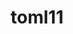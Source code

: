 ---
title: "toml11"
layout: cache
categories: [package, develop]
meta: {"versions": ["4.0.2", "4.3.0"], "compilers": ["cce@=15.0.1", "cce@=18.0.0", "gcc@=10.3.0", "gcc@=11.1.0", "gcc@=11.4.0", "gcc@=9.4.0", "oneapi@=2024.2.1"], "oss": ["rhel8", "sle_hpc15", "ubuntu20.04", "ubuntu22.04"], "platforms": ["linux"], "targets": ["neoverse_v1", "neoverse_v2", "ppc64le", "x86_64_v3", "x86_64_v4", "zen4"], "stacks": ["data-vis-sdk", "e4s", "e4s-cray-rhel", "e4s-cray-sles", "e4s-neoverse-v2", "e4s-neoverse_v1", "e4s-oneapi", "e4s-power", "e4s-rocm-external", "root"], "num_specs": 48, "num_specs_by_stack": {"root": 48, "e4s-cray-rhel": 3, "e4s-cray-sles": 2, "e4s-power": 5, "data-vis-sdk": 8, "e4s-neoverse_v1": 2, "e4s-neoverse-v2": 7, "e4s": 7, "e4s-rocm-external": 7, "e4s-oneapi": 14}}
spec_details: [{"hash": "pfmtlyspmp3kfpb4fudv7dn4g5uxt4lz", "compiler": "cce@=18.0.0", "versions": ["4.3.0"], "os": "rhel8", "platform": "linux", "target": "x86_64_v3", "variants": ["build_system=cmake", "build_type=Release", "cxx_std=17", "generator=make", "~ipo"], "stacks": ["root", "e4s-cray-rhel"], "size": "-", "tarball": "https://binaries.spack.io/develop/build_cache/linux-rhel8-x86_64_v3/cce-18.0.0/toml11-4.3.0/linux-rhel8-x86_64_v3-cce-18.0.0-toml11-4.3.0-pfmtlyspmp3kfpb4fudv7dn4g5uxt4lz.spack"}, {"hash": "ybun4nreh4nhpr5rzu4h3axdvqyvoufj", "compiler": "cce@=15.0.1", "versions": ["4.0.2"], "os": "rhel8", "platform": "linux", "target": "zen4", "variants": ["build_system=cmake", "build_type=Release", "cxx_std=11", "generator=make", "~ipo"], "stacks": ["root", "e4s-cray-rhel"], "size": "-", "tarball": "https://binaries.spack.io/develop/build_cache/linux-rhel8-zen4/cce-15.0.1/toml11-4.0.2/linux-rhel8-zen4-cce-15.0.1-toml11-4.0.2-ybun4nreh4nhpr5rzu4h3axdvqyvoufj.spack"}, {"hash": "7a3zvhonqgnnqwvhf6mjhbedos6jb7vb", "compiler": "cce@=15.0.1", "versions": ["4.0.2"], "os": "rhel8", "platform": "linux", "target": "zen4", "variants": ["build_system=cmake", "build_type=Release", "cxx_std=11", "generator=make", "~ipo"], "stacks": ["root", "e4s-cray-rhel"], "size": "-", "tarball": "https://binaries.spack.io/develop/build_cache/linux-rhel8-zen4/cce-15.0.1/toml11-4.0.2/linux-rhel8-zen4-cce-15.0.1-toml11-4.0.2-7a3zvhonqgnnqwvhf6mjhbedos6jb7vb.spack"}, {"hash": "mj3nveqndqvepbke2sy2dyjsalocbfrk", "compiler": "gcc@=10.3.0", "versions": ["4.0.2"], "os": "sle_hpc15", "platform": "linux", "target": "x86_64_v4", "variants": ["build_system=cmake", "build_type=Release", "cxx_std=11", "generator=make", "~ipo"], "stacks": ["root", "e4s-cray-sles"], "size": "-", "tarball": "https://binaries.spack.io/develop/build_cache/linux-sle_hpc15-x86_64_v4/gcc-10.3.0/toml11-4.0.2/linux-sle_hpc15-x86_64_v4-gcc-10.3.0-toml11-4.0.2-mj3nveqndqvepbke2sy2dyjsalocbfrk.spack"}, {"hash": "37pl3pkf56tdaa4pu5vtwsy2nfaomryk", "compiler": "gcc@=10.3.0", "versions": ["4.0.2"], "os": "sle_hpc15", "platform": "linux", "target": "x86_64_v4", "variants": ["build_system=cmake", "build_type=Release", "cxx_std=11", "generator=make", "~ipo"], "stacks": ["root", "e4s-cray-sles"], "size": "-", "tarball": "https://binaries.spack.io/develop/build_cache/linux-sle_hpc15-x86_64_v4/gcc-10.3.0/toml11-4.0.2/linux-sle_hpc15-x86_64_v4-gcc-10.3.0-toml11-4.0.2-37pl3pkf56tdaa4pu5vtwsy2nfaomryk.spack"}, {"hash": "zke5l5x2gurjgfepfxbqcblznh5ti2qy", "compiler": "gcc@=9.4.0", "versions": ["4.0.2"], "os": "ubuntu20.04", "platform": "linux", "target": "ppc64le", "variants": ["build_system=cmake", "build_type=Release", "cxx_std=11", "generator=make", "~ipo"], "stacks": ["root", "e4s-power"], "size": "-", "tarball": "https://binaries.spack.io/develop/build_cache/linux-ubuntu20.04-ppc64le/gcc-9.4.0/toml11-4.0.2/linux-ubuntu20.04-ppc64le-gcc-9.4.0-toml11-4.0.2-zke5l5x2gurjgfepfxbqcblznh5ti2qy.spack"}, {"hash": "kctyczvnqvxra3gerjioio26pkgzzxbo", "compiler": "gcc@=9.4.0", "versions": ["4.0.2"], "os": "ubuntu20.04", "platform": "linux", "target": "ppc64le", "variants": ["build_system=cmake", "build_type=Release", "cxx_std=11", "generator=make", "~ipo"], "stacks": ["root", "e4s-power"], "size": "-", "tarball": "https://binaries.spack.io/develop/build_cache/linux-ubuntu20.04-ppc64le/gcc-9.4.0/toml11-4.0.2/linux-ubuntu20.04-ppc64le-gcc-9.4.0-toml11-4.0.2-kctyczvnqvxra3gerjioio26pkgzzxbo.spack"}, {"hash": "dj5jgswq3f643zo3xsejrwv3qyi3rj3i", "compiler": "gcc@=9.4.0", "versions": ["4.0.2"], "os": "ubuntu20.04", "platform": "linux", "target": "ppc64le", "variants": ["build_system=cmake", "build_type=Release", "cxx_std=11", "generator=make", "~ipo"], "stacks": ["root", "e4s-power"], "size": "-", "tarball": "https://binaries.spack.io/develop/build_cache/linux-ubuntu20.04-ppc64le/gcc-9.4.0/toml11-4.0.2/linux-ubuntu20.04-ppc64le-gcc-9.4.0-toml11-4.0.2-dj5jgswq3f643zo3xsejrwv3qyi3rj3i.spack"}, {"hash": "3spjtmyslqqi2b56qr5n4lcbjus6vda7", "compiler": "gcc@=9.4.0", "versions": ["4.0.2"], "os": "ubuntu20.04", "platform": "linux", "target": "ppc64le", "variants": ["build_system=cmake", "build_type=Release", "cxx_std=11", "generator=make", "~ipo"], "stacks": ["root", "e4s-power"], "size": "-", "tarball": "https://binaries.spack.io/develop/build_cache/linux-ubuntu20.04-ppc64le/gcc-9.4.0/toml11-4.0.2/linux-ubuntu20.04-ppc64le-gcc-9.4.0-toml11-4.0.2-3spjtmyslqqi2b56qr5n4lcbjus6vda7.spack"}, {"hash": "xspwaleqni5dfi352romfttar7e5ck26", "compiler": "gcc@=9.4.0", "versions": ["4.3.0"], "os": "ubuntu20.04", "platform": "linux", "target": "ppc64le", "variants": ["build_system=cmake", "build_type=Release", "cxx_std=17", "generator=make", "~ipo"], "stacks": ["root", "e4s-power"], "size": "-", "tarball": "https://binaries.spack.io/develop/build_cache/linux-ubuntu20.04-ppc64le/gcc-9.4.0/toml11-4.3.0/linux-ubuntu20.04-ppc64le-gcc-9.4.0-toml11-4.3.0-xspwaleqni5dfi352romfttar7e5ck26.spack"}, {"hash": "ig2rfiar3ip7k6jg6tkfzogivzspos5j", "compiler": "gcc@=11.1.0", "versions": ["4.0.2"], "os": "ubuntu20.04", "platform": "linux", "target": "x86_64_v3", "variants": ["build_system=cmake", "build_type=Release", "cxx_std=11", "generator=make", "~ipo"], "stacks": ["root", "data-vis-sdk"], "size": "-", "tarball": "https://binaries.spack.io/develop/build_cache/linux-ubuntu20.04-x86_64_v3/gcc-11.1.0/toml11-4.0.2/linux-ubuntu20.04-x86_64_v3-gcc-11.1.0-toml11-4.0.2-ig2rfiar3ip7k6jg6tkfzogivzspos5j.spack"}, {"hash": "62kxtovyom7oegwrwoe2dogb5i4ihl4j", "compiler": "gcc@=11.1.0", "versions": ["4.0.2"], "os": "ubuntu20.04", "platform": "linux", "target": "x86_64_v3", "variants": ["build_system=cmake", "build_type=Release", "cxx_std=11", "generator=make", "~ipo"], "stacks": ["root", "data-vis-sdk"], "size": "-", "tarball": "https://binaries.spack.io/develop/build_cache/linux-ubuntu20.04-x86_64_v3/gcc-11.1.0/toml11-4.0.2/linux-ubuntu20.04-x86_64_v3-gcc-11.1.0-toml11-4.0.2-62kxtovyom7oegwrwoe2dogb5i4ihl4j.spack"}, {"hash": "syx4mnzqbxjtwv7h6tv25m577lgrmmsi", "compiler": "gcc@=11.1.0", "versions": ["4.3.0"], "os": "ubuntu20.04", "platform": "linux", "target": "x86_64_v3", "variants": ["build_system=cmake", "build_type=Release", "cxx_std=17", "generator=make", "~ipo"], "stacks": ["root", "data-vis-sdk"], "size": "-", "tarball": "https://binaries.spack.io/develop/build_cache/linux-ubuntu20.04-x86_64_v3/gcc-11.1.0/toml11-4.3.0/linux-ubuntu20.04-x86_64_v3-gcc-11.1.0-toml11-4.3.0-syx4mnzqbxjtwv7h6tv25m577lgrmmsi.spack"}, {"hash": "qkoeglgvrgbg4kbx4lo5oug7o7rlm2tp", "compiler": "gcc@=11.1.0", "versions": ["4.3.0"], "os": "ubuntu20.04", "platform": "linux", "target": "x86_64_v3", "variants": ["build_system=cmake", "build_type=Release", "cxx_std=17", "generator=make", "~ipo"], "stacks": ["root", "data-vis-sdk"], "size": "-", "tarball": "https://binaries.spack.io/develop/build_cache/linux-ubuntu20.04-x86_64_v3/gcc-11.1.0/toml11-4.3.0/linux-ubuntu20.04-x86_64_v3-gcc-11.1.0-toml11-4.3.0-qkoeglgvrgbg4kbx4lo5oug7o7rlm2tp.spack"}, {"hash": "znrckzhkd36iyoqkuax7rsoafpndofzu", "compiler": "gcc@=11.1.0", "versions": ["4.3.0"], "os": "ubuntu20.04", "platform": "linux", "target": "x86_64_v3", "variants": ["build_system=cmake", "build_type=Release", "cxx_std=17", "generator=make", "~ipo"], "stacks": ["root", "data-vis-sdk"], "size": "-", "tarball": "https://binaries.spack.io/develop/build_cache/linux-ubuntu20.04-x86_64_v3/gcc-11.1.0/toml11-4.3.0/linux-ubuntu20.04-x86_64_v3-gcc-11.1.0-toml11-4.3.0-znrckzhkd36iyoqkuax7rsoafpndofzu.spack"}, {"hash": "szhwgm2bqpjv5ack3qthb3jqabxzfcuu", "compiler": "gcc@=11.1.0", "versions": ["4.0.2"], "os": "ubuntu20.04", "platform": "linux", "target": "x86_64_v3", "variants": ["build_system=cmake", "build_type=Release", "cxx_std=11", "generator=make", "~ipo"], "stacks": ["root", "data-vis-sdk"], "size": "-", "tarball": "https://binaries.spack.io/develop/build_cache/linux-ubuntu20.04-x86_64_v3/gcc-11.1.0/toml11-4.0.2/linux-ubuntu20.04-x86_64_v3-gcc-11.1.0-toml11-4.0.2-szhwgm2bqpjv5ack3qthb3jqabxzfcuu.spack"}, {"hash": "t4rvoowub3j55kvwhweyrkrx64re5l3r", "compiler": "gcc@=11.1.0", "versions": ["4.0.2"], "os": "ubuntu20.04", "platform": "linux", "target": "x86_64_v3", "variants": ["build_system=cmake", "build_type=Release", "cxx_std=11", "generator=make", "~ipo"], "stacks": ["root", "data-vis-sdk"], "size": "-", "tarball": "https://binaries.spack.io/develop/build_cache/linux-ubuntu20.04-x86_64_v3/gcc-11.1.0/toml11-4.0.2/linux-ubuntu20.04-x86_64_v3-gcc-11.1.0-toml11-4.0.2-t4rvoowub3j55kvwhweyrkrx64re5l3r.spack"}, {"hash": "xvtmplkqvck5nkn46qfp2hi3l4mkz72u", "compiler": "gcc@=11.1.0", "versions": ["4.0.2"], "os": "ubuntu20.04", "platform": "linux", "target": "x86_64_v3", "variants": ["build_system=cmake", "build_type=Release", "cxx_std=11", "generator=make", "~ipo"], "stacks": ["root", "data-vis-sdk"], "size": "-", "tarball": "https://binaries.spack.io/develop/build_cache/linux-ubuntu20.04-x86_64_v3/gcc-11.1.0/toml11-4.0.2/linux-ubuntu20.04-x86_64_v3-gcc-11.1.0-toml11-4.0.2-xvtmplkqvck5nkn46qfp2hi3l4mkz72u.spack"}, {"hash": "c4klahs3ryytk5pe7kj7icgun4bmijgt", "compiler": "gcc@=11.4.0", "versions": ["4.0.2"], "os": "ubuntu22.04", "platform": "linux", "target": "neoverse_v1", "variants": ["build_system=cmake", "build_type=Release", "cxx_std=11", "generator=make", "~ipo"], "stacks": ["root", "e4s-neoverse_v1"], "size": "-", "tarball": "https://binaries.spack.io/develop/build_cache/linux-ubuntu22.04-neoverse_v1/gcc-11.4.0/toml11-4.0.2/linux-ubuntu22.04-neoverse_v1-gcc-11.4.0-toml11-4.0.2-c4klahs3ryytk5pe7kj7icgun4bmijgt.spack"}, {"hash": "cj7px3ftvuj42xvmcbhnhodndl2o5ipa", "compiler": "gcc@=11.4.0", "versions": ["4.0.2"], "os": "ubuntu22.04", "platform": "linux", "target": "neoverse_v1", "variants": ["build_system=cmake", "build_type=Release", "cxx_std=11", "generator=make", "~ipo"], "stacks": ["root", "e4s-neoverse_v1"], "size": "-", "tarball": "https://binaries.spack.io/develop/build_cache/linux-ubuntu22.04-neoverse_v1/gcc-11.4.0/toml11-4.0.2/linux-ubuntu22.04-neoverse_v1-gcc-11.4.0-toml11-4.0.2-cj7px3ftvuj42xvmcbhnhodndl2o5ipa.spack"}, {"hash": "cwyao2euip3jwck62j6zv6rs32gcti4e", "compiler": "gcc@=11.4.0", "versions": ["4.0.2"], "os": "ubuntu22.04", "platform": "linux", "target": "neoverse_v2", "variants": ["build_system=cmake", "build_type=Release", "cxx_std=11", "generator=make", "~ipo"], "stacks": ["root", "e4s-neoverse-v2"], "size": "-", "tarball": "https://binaries.spack.io/develop/build_cache/linux-ubuntu22.04-neoverse_v2/gcc-11.4.0/toml11-4.0.2/linux-ubuntu22.04-neoverse_v2-gcc-11.4.0-toml11-4.0.2-cwyao2euip3jwck62j6zv6rs32gcti4e.spack"}, {"hash": "475p25u5yxkcdz3z6skmmte7vz5r55zp", "compiler": "gcc@=11.4.0", "versions": ["4.0.2"], "os": "ubuntu22.04", "platform": "linux", "target": "neoverse_v2", "variants": ["build_system=cmake", "build_type=Release", "cxx_std=11", "generator=make", "~ipo"], "stacks": ["root", "e4s-neoverse-v2"], "size": "-", "tarball": "https://binaries.spack.io/develop/build_cache/linux-ubuntu22.04-neoverse_v2/gcc-11.4.0/toml11-4.0.2/linux-ubuntu22.04-neoverse_v2-gcc-11.4.0-toml11-4.0.2-475p25u5yxkcdz3z6skmmte7vz5r55zp.spack"}, {"hash": "7hhao7ga7feetdzfo3lncxpwxi56v5ej", "compiler": "gcc@=11.4.0", "versions": ["4.0.2"], "os": "ubuntu22.04", "platform": "linux", "target": "neoverse_v2", "variants": ["build_system=cmake", "build_type=Release", "cxx_std=11", "generator=make", "~ipo"], "stacks": ["root", "e4s-neoverse-v2"], "size": "-", "tarball": "https://binaries.spack.io/develop/build_cache/linux-ubuntu22.04-neoverse_v2/gcc-11.4.0/toml11-4.0.2/linux-ubuntu22.04-neoverse_v2-gcc-11.4.0-toml11-4.0.2-7hhao7ga7feetdzfo3lncxpwxi56v5ej.spack"}, {"hash": "urjuxzwf7lzypkezffqhl3c2js2tdzog", "compiler": "gcc@=11.4.0", "versions": ["4.0.2"], "os": "ubuntu22.04", "platform": "linux", "target": "neoverse_v2", "variants": ["build_system=cmake", "build_type=Release", "cxx_std=11", "generator=make", "~ipo"], "stacks": ["root", "e4s-neoverse-v2"], "size": "-", "tarball": "https://binaries.spack.io/develop/build_cache/linux-ubuntu22.04-neoverse_v2/gcc-11.4.0/toml11-4.0.2/linux-ubuntu22.04-neoverse_v2-gcc-11.4.0-toml11-4.0.2-urjuxzwf7lzypkezffqhl3c2js2tdzog.spack"}, {"hash": "lqayyvnkgpkthz5iullyzfq62rnlplex", "compiler": "gcc@=11.4.0", "versions": ["4.3.0"], "os": "ubuntu22.04", "platform": "linux", "target": "neoverse_v2", "variants": ["build_system=cmake", "build_type=Release", "cxx_std=17", "generator=make", "~ipo"], "stacks": ["root", "e4s-neoverse-v2"], "size": "-", "tarball": "https://binaries.spack.io/develop/build_cache/linux-ubuntu22.04-neoverse_v2/gcc-11.4.0/toml11-4.3.0/linux-ubuntu22.04-neoverse_v2-gcc-11.4.0-toml11-4.3.0-lqayyvnkgpkthz5iullyzfq62rnlplex.spack"}, {"hash": "efoio444mo7wfoxzbp55umgc5zrichvo", "compiler": "gcc@=11.4.0", "versions": ["4.3.0"], "os": "ubuntu22.04", "platform": "linux", "target": "neoverse_v2", "variants": ["build_system=cmake", "build_type=Release", "cxx_std=17", "generator=make", "~ipo"], "stacks": ["root", "e4s-neoverse-v2"], "size": "-", "tarball": "https://binaries.spack.io/develop/build_cache/linux-ubuntu22.04-neoverse_v2/gcc-11.4.0/toml11-4.3.0/linux-ubuntu22.04-neoverse_v2-gcc-11.4.0-toml11-4.3.0-efoio444mo7wfoxzbp55umgc5zrichvo.spack"}, {"hash": "gx5fnahm6u3wavitscrfiofaaat5nfd6", "compiler": "gcc@=11.4.0", "versions": ["4.3.0"], "os": "ubuntu22.04", "platform": "linux", "target": "neoverse_v2", "variants": ["build_system=cmake", "build_type=Release", "cxx_std=17", "generator=make", "~ipo"], "stacks": ["root", "e4s-neoverse-v2"], "size": "-", "tarball": "https://binaries.spack.io/develop/build_cache/linux-ubuntu22.04-neoverse_v2/gcc-11.4.0/toml11-4.3.0/linux-ubuntu22.04-neoverse_v2-gcc-11.4.0-toml11-4.3.0-gx5fnahm6u3wavitscrfiofaaat5nfd6.spack"}, {"hash": "2phzcqq6m3axlhdszt5hib7iwysm2xhn", "compiler": "gcc@=11.4.0", "versions": ["4.3.0"], "os": "ubuntu22.04", "platform": "linux", "target": "x86_64_v3", "variants": ["build_system=cmake", "build_type=Release", "cxx_std=17", "generator=make", "~ipo"], "stacks": ["root", "e4s", "e4s-rocm-external"], "size": "-", "tarball": "https://binaries.spack.io/develop/build_cache/linux-ubuntu22.04-x86_64_v3/gcc-11.4.0/toml11-4.3.0/linux-ubuntu22.04-x86_64_v3-gcc-11.4.0-toml11-4.3.0-2phzcqq6m3axlhdszt5hib7iwysm2xhn.spack"}, {"hash": "vml77x7algw7hul63zkh3p5nsl3oz4t6", "compiler": "gcc@=11.4.0", "versions": ["4.0.2"], "os": "ubuntu22.04", "platform": "linux", "target": "x86_64_v3", "variants": ["build_system=cmake", "build_type=Release", "cxx_std=11", "generator=make", "~ipo"], "stacks": ["root", "e4s", "e4s-rocm-external"], "size": "-", "tarball": "https://binaries.spack.io/develop/build_cache/linux-ubuntu22.04-x86_64_v3/gcc-11.4.0/toml11-4.0.2/linux-ubuntu22.04-x86_64_v3-gcc-11.4.0-toml11-4.0.2-vml77x7algw7hul63zkh3p5nsl3oz4t6.spack"}, {"hash": "abffuwofhudtr4iohvfjmbz4xalit2ey", "compiler": "gcc@=11.4.0", "versions": ["4.0.2"], "os": "ubuntu22.04", "platform": "linux", "target": "x86_64_v3", "variants": ["build_system=cmake", "build_type=Release", "cxx_std=11", "generator=make", "~ipo"], "stacks": ["root", "e4s", "e4s-rocm-external"], "size": "-", "tarball": "https://binaries.spack.io/develop/build_cache/linux-ubuntu22.04-x86_64_v3/gcc-11.4.0/toml11-4.0.2/linux-ubuntu22.04-x86_64_v3-gcc-11.4.0-toml11-4.0.2-abffuwofhudtr4iohvfjmbz4xalit2ey.spack"}, {"hash": "jk3bskovasfvijgjoaraskq7scf57yvt", "compiler": "gcc@=11.4.0", "versions": ["4.3.0"], "os": "ubuntu22.04", "platform": "linux", "target": "x86_64_v3", "variants": ["build_system=cmake", "build_type=Release", "cxx_std=17", "generator=make", "~ipo"], "stacks": ["root", "e4s", "e4s-rocm-external"], "size": "-", "tarball": "https://binaries.spack.io/develop/build_cache/linux-ubuntu22.04-x86_64_v3/gcc-11.4.0/toml11-4.3.0/linux-ubuntu22.04-x86_64_v3-gcc-11.4.0-toml11-4.3.0-jk3bskovasfvijgjoaraskq7scf57yvt.spack"}, {"hash": "bbqfqo2533cbs5akzvntjn2fronomple", "compiler": "gcc@=11.4.0", "versions": ["4.0.2"], "os": "ubuntu22.04", "platform": "linux", "target": "x86_64_v3", "variants": ["build_system=cmake", "build_type=Release", "cxx_std=11", "generator=make", "~ipo"], "stacks": ["root", "e4s", "e4s-rocm-external"], "size": "-", "tarball": "https://binaries.spack.io/develop/build_cache/linux-ubuntu22.04-x86_64_v3/gcc-11.4.0/toml11-4.0.2/linux-ubuntu22.04-x86_64_v3-gcc-11.4.0-toml11-4.0.2-bbqfqo2533cbs5akzvntjn2fronomple.spack"}, {"hash": "57sbhmilufkvt4k2ky4onlg43pefwuf6", "compiler": "gcc@=11.4.0", "versions": ["4.0.2"], "os": "ubuntu22.04", "platform": "linux", "target": "x86_64_v3", "variants": ["build_system=cmake", "build_type=Release", "cxx_std=11", "generator=make", "~ipo"], "stacks": ["root", "e4s", "e4s-rocm-external"], "size": "-", "tarball": "https://binaries.spack.io/develop/build_cache/linux-ubuntu22.04-x86_64_v3/gcc-11.4.0/toml11-4.0.2/linux-ubuntu22.04-x86_64_v3-gcc-11.4.0-toml11-4.0.2-57sbhmilufkvt4k2ky4onlg43pefwuf6.spack"}, {"hash": "ptbxzq3g6cjktkrlyldzoo5lpg6a5jxj", "compiler": "gcc@=11.4.0", "versions": ["4.3.0"], "os": "ubuntu22.04", "platform": "linux", "target": "x86_64_v3", "variants": ["build_system=cmake", "build_type=Release", "cxx_std=17", "generator=make", "~ipo"], "stacks": ["root", "e4s", "e4s-rocm-external"], "size": "-", "tarball": "https://binaries.spack.io/develop/build_cache/linux-ubuntu22.04-x86_64_v3/gcc-11.4.0/toml11-4.3.0/linux-ubuntu22.04-x86_64_v3-gcc-11.4.0-toml11-4.3.0-ptbxzq3g6cjktkrlyldzoo5lpg6a5jxj.spack"}, {"hash": "2ukoshvefwq646e2osccamo27daubjtt", "compiler": "oneapi@=2024.2.1", "versions": ["4.0.2"], "os": "ubuntu22.04", "platform": "linux", "target": "x86_64_v3", "variants": ["build_system=cmake", "build_type=Release", "cxx_std=11", "generator=make", "~ipo"], "stacks": ["root", "e4s-oneapi"], "size": "-", "tarball": "https://binaries.spack.io/develop/build_cache/linux-ubuntu22.04-x86_64_v3/oneapi-2024.2.1/toml11-4.0.2/linux-ubuntu22.04-x86_64_v3-oneapi-2024.2.1-toml11-4.0.2-2ukoshvefwq646e2osccamo27daubjtt.spack"}, {"hash": "lsoqoebxthylnyknow4r2wk7zcxv7wql", "compiler": "oneapi@=2024.2.1", "versions": ["4.0.2"], "os": "ubuntu22.04", "platform": "linux", "target": "x86_64_v3", "variants": ["build_system=cmake", "build_type=Release", "cxx_std=11", "generator=make", "~ipo"], "stacks": ["root", "e4s-oneapi"], "size": "-", "tarball": "https://binaries.spack.io/develop/build_cache/linux-ubuntu22.04-x86_64_v3/oneapi-2024.2.1/toml11-4.0.2/linux-ubuntu22.04-x86_64_v3-oneapi-2024.2.1-toml11-4.0.2-lsoqoebxthylnyknow4r2wk7zcxv7wql.spack"}, {"hash": "vlw3bqcgvbne5lhs2eeysei2srd3z5eh", "compiler": "oneapi@=2024.2.1", "versions": ["4.0.2"], "os": "ubuntu22.04", "platform": "linux", "target": "x86_64_v3", "variants": ["build_system=cmake", "build_type=Release", "cxx_std=11", "generator=make", "~ipo"], "stacks": ["root", "e4s-oneapi"], "size": "-", "tarball": "https://binaries.spack.io/develop/build_cache/linux-ubuntu22.04-x86_64_v3/oneapi-2024.2.1/toml11-4.0.2/linux-ubuntu22.04-x86_64_v3-oneapi-2024.2.1-toml11-4.0.2-vlw3bqcgvbne5lhs2eeysei2srd3z5eh.spack"}, {"hash": "35i2jqulcxgrjssedqavii5pnidbwkf2", "compiler": "oneapi@=2024.2.1", "versions": ["4.3.0"], "os": "ubuntu22.04", "platform": "linux", "target": "x86_64_v3", "variants": ["build_system=cmake", "build_type=Release", "cxx_std=17", "generator=make", "~ipo"], "stacks": ["root", "e4s-oneapi"], "size": "-", "tarball": "https://binaries.spack.io/develop/build_cache/linux-ubuntu22.04-x86_64_v3/oneapi-2024.2.1/toml11-4.3.0/linux-ubuntu22.04-x86_64_v3-oneapi-2024.2.1-toml11-4.3.0-35i2jqulcxgrjssedqavii5pnidbwkf2.spack"}, {"hash": "jzbbuebu4xn23mebrmuyunymkyg3wu2h", "compiler": "oneapi@=2024.2.1", "versions": ["4.3.0"], "os": "ubuntu22.04", "platform": "linux", "target": "x86_64_v3", "variants": ["build_system=cmake", "build_type=Release", "cxx_std=17", "generator=make", "~ipo"], "stacks": ["root", "e4s-oneapi"], "size": "-", "tarball": "https://binaries.spack.io/develop/build_cache/linux-ubuntu22.04-x86_64_v3/oneapi-2024.2.1/toml11-4.3.0/linux-ubuntu22.04-x86_64_v3-oneapi-2024.2.1-toml11-4.3.0-jzbbuebu4xn23mebrmuyunymkyg3wu2h.spack"}, {"hash": "qmd2nj4tlo5dvidxdbzix2bsf255jony", "compiler": "oneapi@=2024.2.1", "versions": ["4.0.2"], "os": "ubuntu22.04", "platform": "linux", "target": "x86_64_v3", "variants": ["build_system=cmake", "build_type=Release", "cxx_std=11", "generator=make", "~ipo"], "stacks": ["root", "e4s-oneapi"], "size": "-", "tarball": "https://binaries.spack.io/develop/build_cache/linux-ubuntu22.04-x86_64_v3/oneapi-2024.2.1/toml11-4.0.2/linux-ubuntu22.04-x86_64_v3-oneapi-2024.2.1-toml11-4.0.2-qmd2nj4tlo5dvidxdbzix2bsf255jony.spack"}, {"hash": "bziarzvlyyl7gahywievvrpyzq6uhhsg", "compiler": "oneapi@=2024.2.1", "versions": ["4.3.0"], "os": "ubuntu22.04", "platform": "linux", "target": "x86_64_v3", "variants": ["build_system=cmake", "build_type=Release", "cxx_std=17", "generator=make", "~ipo"], "stacks": ["root", "e4s-oneapi"], "size": "-", "tarball": "https://binaries.spack.io/develop/build_cache/linux-ubuntu22.04-x86_64_v3/oneapi-2024.2.1/toml11-4.3.0/linux-ubuntu22.04-x86_64_v3-oneapi-2024.2.1-toml11-4.3.0-bziarzvlyyl7gahywievvrpyzq6uhhsg.spack"}, {"hash": "j6gdywcznhmiqc2k3aw4qjfc4wrx5656", "compiler": "oneapi@=2024.2.1", "versions": ["4.0.2"], "os": "ubuntu22.04", "platform": "linux", "target": "x86_64_v3", "variants": ["build_system=cmake", "build_type=Release", "cxx_std=11", "generator=make", "~ipo"], "stacks": ["root", "e4s-oneapi"], "size": "-", "tarball": "https://binaries.spack.io/develop/build_cache/linux-ubuntu22.04-x86_64_v3/oneapi-2024.2.1/toml11-4.0.2/linux-ubuntu22.04-x86_64_v3-oneapi-2024.2.1-toml11-4.0.2-j6gdywcznhmiqc2k3aw4qjfc4wrx5656.spack"}, {"hash": "ewmem5bazk22ppjd65hhm7houzovxr4t", "compiler": "oneapi@=2024.2.1", "versions": ["4.0.2"], "os": "ubuntu22.04", "platform": "linux", "target": "x86_64_v3", "variants": ["build_system=cmake", "build_type=Release", "cxx_std=11", "generator=make", "~ipo"], "stacks": ["root", "e4s-oneapi"], "size": "-", "tarball": "https://binaries.spack.io/develop/build_cache/linux-ubuntu22.04-x86_64_v3/oneapi-2024.2.1/toml11-4.0.2/linux-ubuntu22.04-x86_64_v3-oneapi-2024.2.1-toml11-4.0.2-ewmem5bazk22ppjd65hhm7houzovxr4t.spack"}, {"hash": "mbwjhgo4kiv7mcg2brxz4krlf7uhgqsj", "compiler": "oneapi@=2024.2.1", "versions": ["4.0.2"], "os": "ubuntu22.04", "platform": "linux", "target": "x86_64_v3", "variants": ["build_system=cmake", "build_type=Release", "cxx_std=11", "generator=make", "~ipo"], "stacks": ["root", "e4s-oneapi"], "size": "-", "tarball": "https://binaries.spack.io/develop/build_cache/linux-ubuntu22.04-x86_64_v3/oneapi-2024.2.1/toml11-4.0.2/linux-ubuntu22.04-x86_64_v3-oneapi-2024.2.1-toml11-4.0.2-mbwjhgo4kiv7mcg2brxz4krlf7uhgqsj.spack"}, {"hash": "7rgldkibv36th3hbrazgq63hnq3rqmag", "compiler": "oneapi@=2024.2.1", "versions": ["4.0.2"], "os": "ubuntu22.04", "platform": "linux", "target": "x86_64_v3", "variants": ["build_system=cmake", "build_type=Release", "cxx_std=11", "generator=make", "~ipo"], "stacks": ["root", "e4s-oneapi"], "size": "-", "tarball": "https://binaries.spack.io/develop/build_cache/linux-ubuntu22.04-x86_64_v3/oneapi-2024.2.1/toml11-4.0.2/linux-ubuntu22.04-x86_64_v3-oneapi-2024.2.1-toml11-4.0.2-7rgldkibv36th3hbrazgq63hnq3rqmag.spack"}, {"hash": "77d5w3nedtk6d3hrojvp63zkpmjtlfed", "compiler": "oneapi@=2024.2.1", "versions": ["4.3.0"], "os": "ubuntu22.04", "platform": "linux", "target": "x86_64_v3", "variants": ["build_system=cmake", "build_type=Release", "cxx_std=17", "generator=make", "~ipo"], "stacks": ["root", "e4s-oneapi"], "size": "-", "tarball": "https://binaries.spack.io/develop/build_cache/linux-ubuntu22.04-x86_64_v3/oneapi-2024.2.1/toml11-4.3.0/linux-ubuntu22.04-x86_64_v3-oneapi-2024.2.1-toml11-4.3.0-77d5w3nedtk6d3hrojvp63zkpmjtlfed.spack"}, {"hash": "dmhvd2wnxjemqe2myfxuoallbjkme3cz", "compiler": "oneapi@=2024.2.1", "versions": ["4.3.0"], "os": "ubuntu22.04", "platform": "linux", "target": "x86_64_v3", "variants": ["build_system=cmake", "build_type=Release", "cxx_std=17", "generator=make", "~ipo"], "stacks": ["root", "e4s-oneapi"], "size": "-", "tarball": "https://binaries.spack.io/develop/build_cache/linux-ubuntu22.04-x86_64_v3/oneapi-2024.2.1/toml11-4.3.0/linux-ubuntu22.04-x86_64_v3-oneapi-2024.2.1-toml11-4.3.0-dmhvd2wnxjemqe2myfxuoallbjkme3cz.spack"}, {"hash": "qlt2zjg7glloz3kpz54zu3ldlhdeh4pb", "compiler": "oneapi@=2024.2.1", "versions": ["4.3.0"], "os": "ubuntu22.04", "platform": "linux", "target": "x86_64_v3", "variants": ["build_system=cmake", "build_type=Release", "cxx_std=17", "generator=make", "~ipo"], "stacks": ["root", "e4s-oneapi"], "size": "-", "tarball": "https://binaries.spack.io/develop/build_cache/linux-ubuntu22.04-x86_64_v3/oneapi-2024.2.1/toml11-4.3.0/linux-ubuntu22.04-x86_64_v3-oneapi-2024.2.1-toml11-4.3.0-qlt2zjg7glloz3kpz54zu3ldlhdeh4pb.spack"}]
---